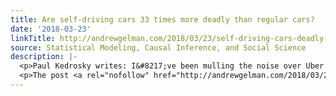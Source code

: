 ```yaml
---
title: Are self-driving cars 33 times more deadly than regular cars?
date: '2018-03-23'
linkTitle: http://andrewgelman.com/2018/03/23/self-driving-cars-deadly-regular-cars/
source: Statistical Modeling, Causal Inference, and Social Science
description: |-
  <p>Paul Kedrosky writes: I&#8217;ve been mulling the noise over Uber’s pedestrian death. While there are fewer pedestrian deaths so far from autonomous cars than non-autonomous (one in a few thousand hours, versus 1 every 1.5 hours), there is also, of course, a big difference in rates per passenger-mile. The rate for autonomous cars is now [&#8230;]</p>
  <p>The post <a rel="nofollow" href="http://andrewgelman.com/2018/03/23/self-driving-cars-deadly-regular-cars/">Are self-driving cars 33 times mo
---
```

